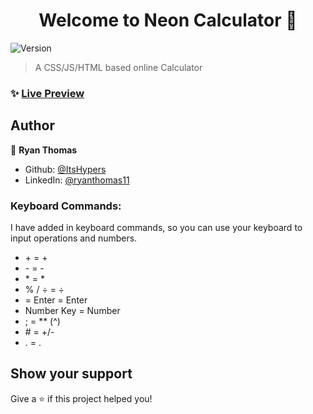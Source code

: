 <h1 align="center">Welcome to Neon Calculator 👋</h1>
<p>
  <img alt="Version" src="https://img.shields.io/badge/version-1.3-blue.svg?cacheSeconds=2592000" />
</p>

> A CSS/JS/HTML based online Calculator

### ✨ [Live Preview](https://itshypers.github.io/Online-Calculator/)

## Author

👤 **Ryan Thomas**

- Github: [@ItsHypers](https://github.com/ItsHypers)
- LinkedIn: [@ryanthomas11](https://linkedin.com/in/ryanthomas11)

<h3>Keyboard Commands:</h3>

I have added in keyboard commands, so you can use your keyboard to input operations and numbers.

<ul>

<li> + = + </li>
<li> - = -</li>
<li> * = *</li>
<li> % / ÷ = ÷</li>
<li> = Enter = Enter</li>
<li> Number Key = Number</li>
<li> ; = ** (^)</li>
<li> # = +/-</li>
<li> . = .</li>
</ul>

## Show your support

Give a ⭐️ if this project helped you!
